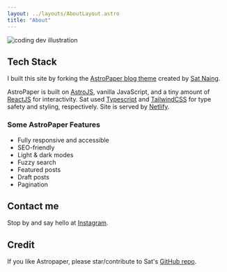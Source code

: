 ```yaml
---
layout: ../layouts/AboutLayout.astro
title: "About"
---
```


<div>
  <img src="/assets/dev.svg" class="sm:w-1/2 mx-auto" alt="coding dev illustration">
</div>

## Tech Stack

I built this site by forking the [AstroPaper blog theme](https://github.com/satnaing/astro-paper) created by [Sat Naing](https://github.com/satnaing). 

AstroPaper is built on [AstroJS](https://astro.build), vanilla JavaScript, and a tiny amount of [ReactJS](https://react.dev) for interactivity. Sat used [Typescript](https://en.wikipedia.org/wiki/TypeScript) and [TailwindCSS](https://tailwindcss.com) for type safety and styling, respectively. Site is served by [Netlify](https://en.wikipedia.org/wiki/Netlify).

### Some AstroPaper Features

- Fully responsive and accessible
- SEO-friendly
- Light & dark modes
- Fuzzy search
- Featured posts
- Draft posts
- Pagination

## Contact me
Stop by and say hello at [Instagram](https://www.instagram.com/dailymolecule/).

## Credit
If you like Astropaper, please star/contribute to Sat's [GitHub repo](https://github.com/satnaing/astro-paper).  
